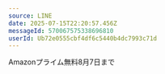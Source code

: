 ```yaml
---
source: LINE
date: 2025-07-15T22:20:57.456Z
messageId: 570067575338696810
userId: Ub72e0555cbf4df6c5440b4dc7993c71d
---
```


Amazonプライム無料8月7日まで